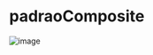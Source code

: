 # padraoComposite

![image](https://github.com/PedroHPMarques/padraoComposite/assets/71791347/b8ce11f6-49b6-437a-9b92-dee4534be6a2)
